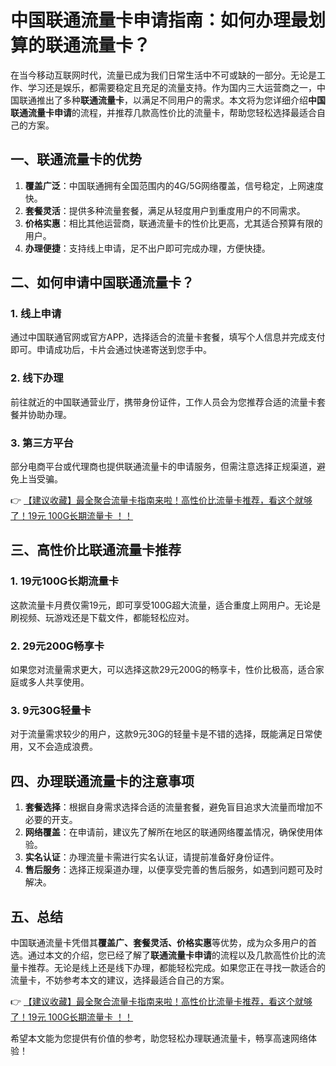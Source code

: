 # 中国联通流量卡申请指南：如何办理最划算的联通流量卡？

在当今移动互联网时代，流量已成为我们日常生活中不可或缺的一部分。无论是工作、学习还是娱乐，都需要稳定且充足的流量支持。作为国内三大运营商之一，中国联通推出了多种**联通流量卡**，以满足不同用户的需求。本文将为您详细介绍**中国联通流量卡申请**的流程，并推荐几款高性价比的流量卡，帮助您轻松选择最适合自己的方案。

## 一、联通流量卡的优势

1. **覆盖广泛**：中国联通拥有全国范围内的4G/5G网络覆盖，信号稳定，上网速度快。
2. **套餐灵活**：提供多种流量套餐，满足从轻度用户到重度用户的不同需求。
3. **价格实惠**：相比其他运营商，联通流量卡的性价比更高，尤其适合预算有限的用户。
4. **办理便捷**：支持线上申请，足不出户即可完成办理，方便快捷。

## 二、如何申请中国联通流量卡？

### 1. 线上申请
通过中国联通官网或官方APP，选择适合的流量卡套餐，填写个人信息并完成支付即可。申请成功后，卡片会通过快递寄送到您手中。

### 2. 线下办理
前往就近的中国联通营业厅，携带身份证件，工作人员会为您推荐合适的流量卡套餐并协助办理。

### 3. 第三方平台
部分电商平台或代理商也提供联通流量卡的申请服务，但需注意选择正规渠道，避免上当受骗。

👉 [【建议收藏】最全聚合流量卡指南来啦！高性价比流量卡推荐，看这个就够了！19元 100G长期流量卡 ！！](https://bit.ly/Liuliangka)

## 三、高性价比联通流量卡推荐

### 1. 19元100G长期流量卡
这款流量卡月费仅需19元，即可享受100G超大流量，适合重度上网用户。无论是刷视频、玩游戏还是下载文件，都能轻松应对。

### 2. 29元200G畅享卡
如果您对流量需求更大，可以选择这款29元200G的畅享卡，性价比极高，适合家庭或多人共享使用。

### 3. 9元30G轻量卡
对于流量需求较少的用户，这款9元30G的轻量卡是不错的选择，既能满足日常使用，又不会造成浪费。

## 四、办理联通流量卡的注意事项

1. **套餐选择**：根据自身需求选择合适的流量套餐，避免盲目追求大流量而增加不必要的开支。
2. **网络覆盖**：在申请前，建议先了解所在地区的联通网络覆盖情况，确保使用体验。
3. **实名认证**：办理流量卡需进行实名认证，请提前准备好身份证件。
4. **售后服务**：选择正规渠道办理，以便享受完善的售后服务，如遇到问题可及时解决。

## 五、总结

中国联通流量卡凭借其**覆盖广、套餐灵活、价格实惠**等优势，成为众多用户的首选。通过本文的介绍，您已经了解了**联通流量卡申请**的流程以及几款高性价比的流量卡推荐。无论是线上还是线下办理，都能轻松完成。如果您正在寻找一款适合的流量卡，不妨参考本文的建议，选择最适合自己的方案。

👉 [【建议收藏】最全聚合流量卡指南来啦！高性价比流量卡推荐，看这个就够了！19元 100G长期流量卡 ！！](https://bit.ly/Liuliangka)

希望本文能为您提供有价值的参考，助您轻松办理联通流量卡，畅享高速网络体验！